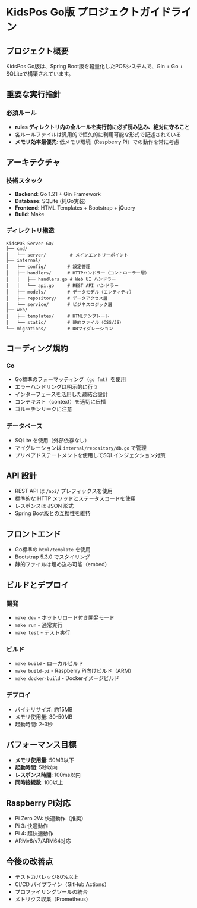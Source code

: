 # KidsPos Go版 プロジェクトガイドライン

## プロジェクト概要

KidsPos Go版は、Spring Boot版を軽量化したPOSシステムで、Gin + Go + SQLiteで構築されています。

## 重要な実行指針

### 必須ルール

- **rules ディレクトリ内の全ルールを実行前に必ず読み込み、絶対に守ること**
- 各ルールファイルは汎用的で恒久的に利用可能な形式で記述されている
- **メモリ効率最優先**: 低メモリ環境（Raspberry Pi）での動作を常に考慮

## アーキテクチャ

### 技術スタック

- **Backend**: Go 1.21 + Gin Framework
- **Database**: SQLite (純Go実装)
- **Frontend**: HTML Templates + Bootstrap + jQuery
- **Build**: Make

### ディレクトリ構造

```
KidsPOS-Server-GO/
├── cmd/
│   └── server/         # メインエントリーポイント
├── internal/
│   ├── config/        # 設定管理
│   ├── handlers/      # HTTPハンドラー（コントローラー層）
│   │   ├── handlers.go # Web UI ハンドラー
│   │   └── api.go     # REST API ハンドラー
│   ├── models/        # データモデル（エンティティ）
│   ├── repository/    # データアクセス層
│   └── service/       # ビジネスロジック層
├── web/
│   ├── templates/     # HTMLテンプレート
│   └── static/        # 静的ファイル（CSS/JS）
└── migrations/        # DBマイグレーション
```

## コーディング規約

### Go

- Go標準のフォーマッティング（`go fmt`）を使用
- エラーハンドリングは明示的に行う
- インターフェースを活用した疎結合設計
- コンテキスト（context）を適切に伝播
- ゴルーチンリークに注意

### データベース

- SQLite を使用（外部依存なし）
- マイグレーションは `internal/repository/db.go` で管理
- プリペアドステートメントを使用してSQLインジェクション対策

## API 設計

- REST API は `/api/` プレフィックスを使用
- 標準的な HTTP メソッドとステータスコードを使用
- レスポンスは JSON 形式
- Spring Boot版との互換性を維持

## フロントエンド

- Go標準の `html/template` を使用
- Bootstrap 5.3.0 でスタイリング
- 静的ファイルは埋め込み可能（embed）

## ビルドとデプロイ

### 開発

- `make dev` - ホットリロード付き開発モード
- `make run` - 通常実行
- `make test` - テスト実行

### ビルド

- `make build` - ローカルビルド
- `make build-pi` - Raspberry Pi向けビルド（ARM）
- `make docker-build` - Dockerイメージビルド

### デプロイ

- バイナリサイズ: 約15MB
- メモリ使用量: 30-50MB
- 起動時間: 2-3秒

## パフォーマンス目標

- **メモリ使用量**: 50MB以下
- **起動時間**: 5秒以内
- **レスポンス時間**: 100ms以内
- **同時接続数**: 100以上

## Raspberry Pi対応

- Pi Zero 2W: 快適動作（推奨）
- Pi 3: 快適動作
- Pi 4: 超快適動作
- ARMv6/v7/ARM64対応

## 今後の改善点

- テストカバレッジ80%以上
- CI/CD パイプライン（GitHub Actions）
- プロファイリングツールの統合
- メトリクス収集（Prometheus）